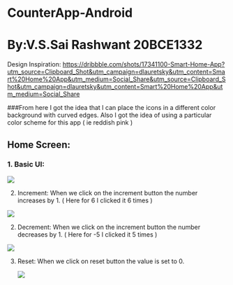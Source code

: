 # CounterApp-Android
# By:V.S.Sai Rashwant 20BCE1332

 Design Inspiration: 
https://dribbble.com/shots/17341100-Smart-Home-App?utm_source=Clipboard_Shot&utm_campaign=dlauretsky&utm_content=Smart%20Home%20App&utm_medium=Social_Share&utm_source=Clipboard_Shot&utm_campaign=dlauretsky&utm_content=Smart%20Home%20App&utm_medium=Social_Share

###From here I got the idea that I can place the icons in a different color background with curved edges. Also I got the idea of using a particular color scheme for this app ( ie reddish pink )


## Home Screen:
### 1. Basic UI:

 ![](myAndroidProject/assign/CA2.png ) 




 2. Increment:
   When we click on the increment button the number increases by 1. ( Here for 6 I clicked it 6 times )
 
 
 
 
 
 
  ![](myAndroidProject/assign/CA3.png )
  
  
 2. Decrement:
   When we click on the increment button the number decreases by 1. ( Here for -5 I clicked it 5 times )
 
 
 
 
 
 
  ![](myAndroidProject/assign/CA1.png )


3. Reset:
    When we click on reset button the value is set to 0.
    
    
    ![](myAndroidProject/assign/CA2.png )
    
    
    


 

